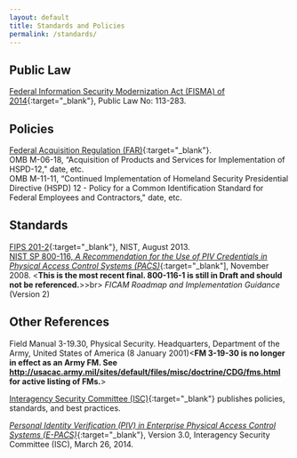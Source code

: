 ```yaml
---
layout: default
title: Standards and Policies
permalink: /standards/
---
```

## Public Law

[Federal Information Security Modernization Act (FISMA) of 2014](https://www.dhs.gov/fisma){:target="_blank"}, Public Law No: 113-283. 

## Policies

[Federal Acquisition Regulation (FAR)](https://www.acquisition.gov/browsefar){:target="_blank"}.<br>
OMB M-06-18, “Acquisition of Products and Services for Implementation of HSPD-12," date, etc.<br>
OMB M-11-11, “Continued Implementation of Homeland Security Presidential Directive (HSPD) 12 - Policy for a Common Identification Standard for Federal Employees and Contractors," date, etc.

## Standards

[FIPS 201-2](http://nvlpubs.nist.gov/nistpubs/FIPS/NIST.FIPS.201-2.pdf){:target="_blank"}, NIST, August 2013.<br>
[NIST SP 800-116, _A Recommendation for the Use of PIV Credentials in Physical Access Control Systems (PACS)_](http://nvlpubs.nist.gov/nistpubs/Legacy/SP/nistspecialpublication800-116.pdf){:target="_blank"], November 2008. <**This is the most recent final.  800-116-1 is still in Draft and should not be referenced.**>>br>
_FICAM  Roadmap and Implementation Guidance_ (Version 2)<br>

## Other References

Field Manual 3-19.30, Physical Security. Headquarters, Department of the Army, United States of America (8 January 2001)<**FM 3-19-30 is no longer in effect as an Army FM. See http://usacac.army.mil/sites/default/files/misc/doctrine/CDG/fms.html for active listing of FMs.**>

[Interagency Security Committee (ISC)](https://www.dhs.gov/isc-policies-standards-best-practices){:target="_blank"} publishes policies, standards, and best practices. 

[_Personal Identity Verification (PIV) in Enterprise Physical Access Control Systems (E-PACS)_](https://www.idmanagement.gov/wp-content/uploads/sites/1171/uploads/piv-in-epacs.pdf){:target="_blank"}, Version 3.0, Interagency Security Committee (ISC), March 26, 2014.

